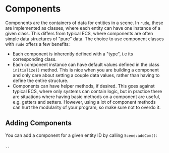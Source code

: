 # Components
Components are the containers of data for entities in a scene. In `rude`, these are implemented as classes, where each entity can have one instance of a given class. This differs from typical ECS, where components are often simple data structures of "pure" data. The choice to use component classes with `rude` offers a few benefits:
* Each component is inherently defined with a "type", i.e its corresponding class.
* Each component instance can have default values defined in the class `initialize()` method. This is nice when you are building a component and only care about setting a couple data values, rather than having to define the entire structure.
* Components can have helper methods, if desired. This goes against typical ECS, where only systems can contain logic, but in practice there are situations where having basic methods on a component are useful, e.g. getters and setters. However, using a lot of component methods can hurt the modularity of your program, so make sure not to overdo it.

## Adding Components
You can add a component for a given entity ID by calling `Scene:addCom()`:

```lua

``